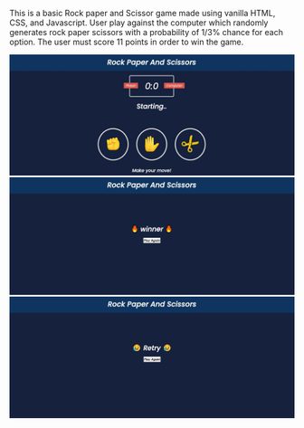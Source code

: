 This is a basic Rock paper and Scissor game made using vanilla HTML, CSS, and Javascript.
User play against the computer which randomly generates rock paper scissors with a probability of 1/3% chance for each option.
The user must score 11 points in order to win the game.


<img src="images\Screenshot 2021-10-21 120855.jpg">
<img src="images\2.jpg">
<img src="images\3.jpg">